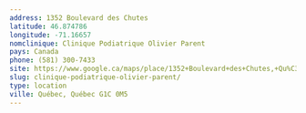 ```yaml
---
address: 1352 Boulevard des Chutes
latitude: 46.874786
longitude: -71.16657
nomclinique: Clinique Podiatrique Olivier Parent
pays: Canada
phone: (581) 300-7433
site: https://www.google.ca/maps/place/1352+Boulevard+des+Chutes,+Qu%C3%A9bec,+QC+G1C+7C9/@46.8747213,-71.1668877,17z/data=!3m1!4b1!4m2!3m1!1s0x4cb8be830b7127c5:0x8d5ed767ae36eaf7
slug: clinique-podiatrique-olivier-parent/
type: location
ville: Québec, Québec G1C 0M5
---
```



